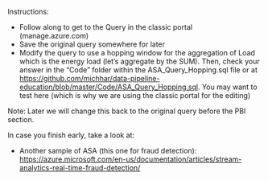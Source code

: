 Instructions:
* Follow along to get to the Query in the classic portal (manage.azure.com)
* Save the original query somewhere for later
* Modify the query to use a hopping window for the aggregation of Load which is the energy load (let’s aggregate by the SUM).  Then, check your answer in the “Code” folder within the ASA_Query_Hopping.sql file or at https://github.com/michhar/data-pipeline-education/blob/master/Code/ASA_Query_Hopping.sql.  You may want to test here (which is why we are using the classic portal for the editing)

Note:  Later we will change this back to the original query before the PBI section.

In case you finish early, take a look at:
 - Another sample of ASA (this one for fraud detection):  https://azure.microsoft.com/en-us/documentation/articles/stream-analytics-real-time-fraud-detection/
